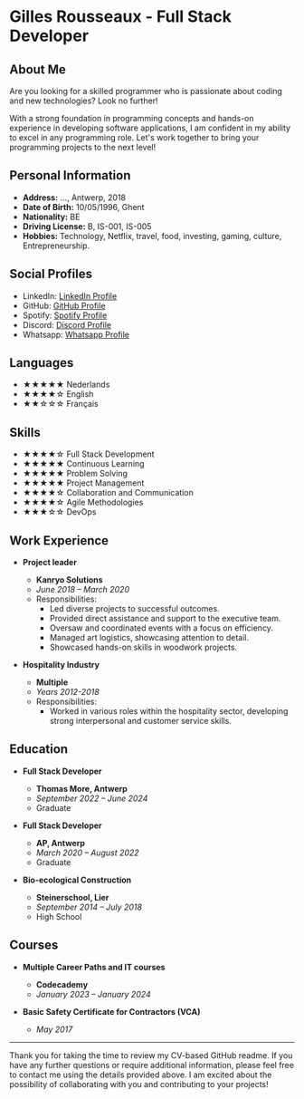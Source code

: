 # Gilles Rousseaux - Full Stack Developer

<p align="center">
<!--   <img src="https://your-image-url.com" alt="Profile Picture"> -->
</p>

## About Me

Are you looking for a skilled programmer who is passionate about coding and new technologies? Look no further! 

With a strong foundation in programming concepts and hands-on experience in developing software applications, I am confident in my ability to excel in any programming role. Let's work together to bring your programming projects to the next level!

## Personal Information

- **Address:** ..., Antwerp, 2018
- **Date of Birth:** 10/05/1996, Ghent
- **Nationality:** BE
- **Driving License:** B, IS-001, IS-005
- **Hobbies:** Technology, Netflix, travel, food, investing, gaming, culture, Entrepreneurship.

## Social Profiles

- LinkedIn: [LinkedIn Profile](https://www.linkedin.com/in/gillesrousseaux)
- GitHub: [GitHub Profile](https://github.com/gllsrssx)
- Spotify: [Spotify Profile](https://open.spotify.com/user/117959997?si=N1rWWC6UQwGBM2jQGnPaOA)
- Discord: [Discord Profile](discordapp.com/users/gllsrssx)
- Whatsapp: [Whatsapp Profile](https://wa.me/32473117171)

## Languages

- ★★★★★ Nederlands
- ★★★★☆ English
- ★★☆☆☆ Français

## Skills

- ★★★★☆ Full Stack Development
- ★★★★★ Continuous Learning
- ★★★★★ Problem Solving
- ★★★★★ Project Management
- ★★★★☆ Collaboration and Communication
- ★★★★☆ Agile Methodologies
- ★★★☆☆ DevOps

## Work Experience

- **Project leader**
  - **Kanryo Solutions**
  - *June 2018 – March 2020*
  - Responsibilities:
    - Led diverse projects to successful outcomes.
    - Provided direct assistance and support to the executive team.
    - Oversaw and coordinated events with a focus on efficiency.
    - Managed art logistics, showcasing attention to detail.
    - Showcased hands-on skills in woodwork projects.

- **Hospitality Industry**
  - **Multiple**
  - *Years 2012-2018*
  - Responsibilities:
    - Worked in various roles within the hospitality sector, developing strong interpersonal and customer service skills.

## Education

- **Full Stack Developer**
  - **Thomas More, Antwerp**
  - *September 2022 – June 2024*
  - Graduate

- **Full Stack Developer**
  - **AP, Antwerp**
  - *March 2020 – August 2022*
  - Graduate

- **Bio-ecological Construction**
  - **Steinerschool, Lier**
  - *September 2014 – July 2018*
  - High School

## Courses

- **Multiple Career Paths and IT courses**
  - **Codecademy**
  - *January 2023 – January 2024*

- **Basic Safety Certificate for Contractors (VCA)**
  - *May 2017*

---

Thank you for taking the time to review my CV-based GitHub readme. If you have any further questions or require additional information, please feel free to contact me using the details provided above. I am excited about the possibility of collaborating with you and contributing to your projects!
